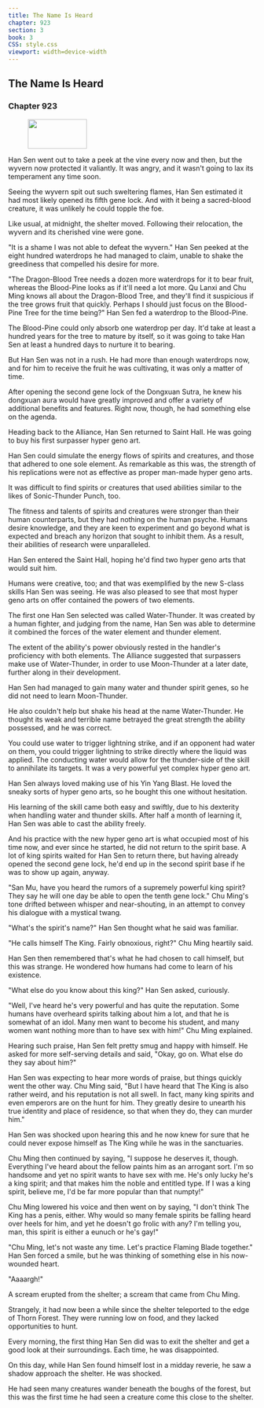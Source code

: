 ```yaml
---
title: The Name Is Heard
chapter: 923
section: 3
book: 3
CSS: style.css
viewport: width=device-width
---
```


## The Name Is Heard

### Chapter 923

<figure>
	<img src="../Images/gem.gif" alt="" id="gem" width="120" height="60" />
</figure>

Han Sen went out to take a peek at the vine every now and then, but the wyvern now protected it valiantly. It was angry, and it wasn't going to lax its temperament any time soon.

Seeing the wyvern spit out such sweltering flames, Han Sen estimated it had most likely opened its fifth gene lock. And with it being a sacred-blood creature, it was unlikely he could topple the foe.

Like usual, at midnight, the shelter moved. Following their relocation, the wyvern and its cherished vine were gone.

"It is a shame I was not able to defeat the wyvern." Han Sen peeked at the eight hundred waterdrops he had managed to claim, unable to shake the greediness that compelled his desire for more.

"The Dragon-Blood Tree needs a dozen more waterdrops for it to bear fruit, whereas the Blood-Pine looks as if it'll need a lot more. Qu Lanxi and Chu Ming knows all about the Dragon-Blood Tree, and they'll find it suspicious if the tree grows fruit that quickly. Perhaps I should just focus on the Blood-Pine Tree for the time being?" Han Sen fed a waterdrop to the Blood-Pine.

The Blood-Pine could only absorb one waterdrop per day. It'd take at least a hundred years for the tree to mature by itself, so it was going to take Han Sen at least a hundred days to nurture it to bearing.

But Han Sen was not in a rush. He had more than enough waterdrops now, and for him to receive the fruit he was cultivating, it was only a matter of time.

After opening the second gene lock of the Dongxuan Sutra, he knew his dongxuan aura would have greatly improved and offer a variety of additional benefits and features. Right now, though, he had something else on the agenda.

Heading back to the Alliance, Han Sen returned to Saint Hall. He was going to buy his first surpasser hyper geno art.

Han Sen could simulate the energy flows of spirits and creatures, and those that adhered to one sole element. As remarkable as this was, the strength of his replications were not as effective as proper man-made hyper geno arts.

It was difficult to find spirits or creatures that used abilities similar to the likes of Sonic-Thunder Punch, too.

The fitness and talents of spirits and creatures were stronger than their human counterparts, but they had nothing on the human psyche. Humans desire knowledge, and they are keen to experiment and go beyond what is expected and breach any horizon that sought to inhibit them. As a result, their abilities of research were unparalleled.

Han Sen entered the Saint Hall, hoping he'd find two hyper geno arts that would suit him.

Humans were creative, too; and that was exemplified by the new S-class skills Han Sen was seeing. He was also pleased to see that most hyper geno arts on offer contained the powers of two elements.

The first one Han Sen selected was called Water-Thunder. It was created by a human fighter, and judging from the name, Han Sen was able to determine it combined the forces of the water element and thunder element.

The extent of the ability's power obviously rested in the handler's proficiency with both elements. The Alliance suggested that surpassers make use of Water-Thunder, in order to use Moon-Thunder at a later date, further along in their development.

Han Sen had managed to gain many water and thunder spirit genes, so he did not need to learn Moon-Thunder.

He also couldn't help but shake his head at the name Water-Thunder. He thought its weak and terrible name betrayed the great strength the ability possessed, and he was correct.

You could use water to trigger lightning strike, and if an opponent had water on them, you could trigger lightning to strike directly where the liquid was applied. The conducting water would allow for the thunder-side of the skill to annihilate its targets. It was a very powerful yet complex hyper geno art.

Han Sen always loved making use of his Yin Yang Blast. He loved the sneaky sorts of hyper geno arts, so he bought this one without hesitation.

His learning of the skill came both easy and swiftly, due to his dexterity when handling water and thunder skills. After half a month of learning it, Han Sen was able to cast the ability freely.

And his practice with the new hyper geno art is what occupied most of his time now, and ever since he started, he did not return to the spirit base. A lot of king spirits waited for Han Sen to return there, but having already opened the second gene lock, he'd end up in the second spirit base if he was to show up again, anyway.

"San Mu, have you heard the rumors of a supremely powerful king spirit? They say he will one day be able to open the tenth gene lock." Chu Ming's tone drifted between whisper and near-shouting, in an attempt to convey his dialogue with a mystical twang.

"What's the spirit's name?" Han Sen thought what he said was familiar.

"He calls himself The King. Fairly obnoxious, right?" Chu Ming heartily said.

Han Sen then remembered that's what he had chosen to call himself, but this was strange. He wondered how humans had come to learn of his existence.

"What else do you know about this king?" Han Sen asked, curiously.

"Well, I've heard he's very powerful and has quite the reputation. Some humans have overheard spirits talking about him a lot, and that he is somewhat of an idol. Many men want to become his student, and many women want nothing more than to have sex with him!" Chu Ming explained.

Hearing such praise, Han Sen felt pretty smug and happy with himself. He asked for more self-serving details and said, "Okay, go on. What else do they say about him?"

Han Sen was expecting to hear more words of praise, but things quickly went the other way. Chu Ming said, "But I have heard that The King is also rather weird, and his reputation is not all swell. In fact, many king spirits and even emperors are on the hunt for him. They greatly desire to unearth his true identity and place of residence, so that when they do, they can murder him."

Han Sen was shocked upon hearing this and he now knew for sure that he could never expose himself as The King while he was in the sanctuaries.

Chu Ming then continued by saying, "I suppose he deserves it, though. Everything I've heard about the fellow paints him as an arrogant sort. I'm so handsome and yet no spirit wants to have sex with me. He's only lucky he's a king spirit; and that makes him the noble and entitled type. If I was a king spirit, believe me, I'd be far more popular than that numpty!"

Chu Ming lowered his voice and then went on by saying, "I don't think The King has a penis, either. Why would so many female spirits be falling heard over heels for him, and yet he doesn't go frolic with any? I'm telling you, man, this spirit is either a eunuch or he's gay!"

"Chu Ming, let's not waste any time. Let's practice Flaming Blade together." Han Sen forced a smile, but he was thinking of something else in his now-wounded heart.

"Aaaargh!"

A scream erupted from the shelter; a scream that came from Chu Ming.

Strangely, it had now been a while since the shelter teleported to the edge of Thorn Forest. They were running low on food, and they lacked opportunities to hunt.

Every morning, the first thing Han Sen did was to exit the shelter and get a good look at their surroundings. Each time, he was disappointed.

On this day, while Han Sen found himself lost in a midday reverie, he saw a shadow approach the shelter. He was shocked.

He had seen many creatures wander beneath the boughs of the forest, but this was the first time he had seen a creature come this close to the shelter.
